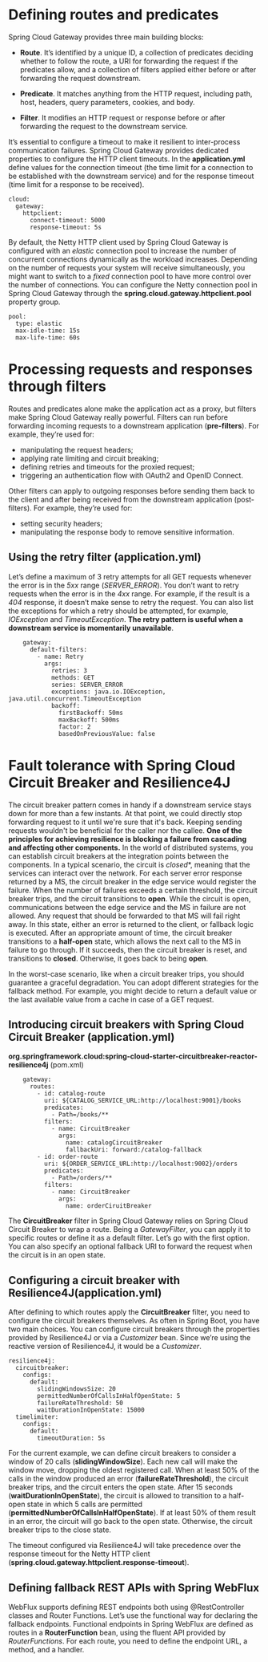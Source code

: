 # Defining routes and predicates
Spring Cloud Gateway provides three main building blocks:
* **Route**. It’s identified by a unique ID, a collection of predicates deciding whether to follow the route, a URI for forwarding the request if the predicates allow, and a
collection of filters applied either before or after forwarding the request downstream.

* **Predicate**. It matches anything from the HTTP request, including path, host, headers, query parameters, cookies, and body.

* **Filter**. It modifies an HTTP request or response before or after forwarding the request to the downstream service.

It’s essential to configure a timeout to make it resilient to inter-process communication failures. Spring Cloud Gateway provides dedicated properties to configure the
HTTP client timeouts.
In the **application.yml** define values for the connection timeout (the time limit for a connection to be established with the downstream service) and for
the response timeout (time limit for a response to be received).
```
cloud:
  gateway:
    httpclient:             
      connect-timeout: 5000
      response-timeout: 5s
```
By default, the Netty HTTP client used by Spring Cloud Gateway is configured with an *elastic* connection pool to increase the number of concurrent connections dynamically as the workload
increases. Depending on the number of requests your system will receive simultaneously, you might want to switch to a *fixed* connection pool to have more control over the number of
connections. You can configure the Netty connection pool in Spring Cloud Gateway through the **spring.cloud.gateway.httpclient.pool** property group.
```
pool:
  type: elastic
  max-idle-time: 15s 
  max-life-time: 60s
```

# Processing requests and responses through filters
Routes and predicates alone make the application act as a proxy, but filters make Spring Cloud Gateway really powerful. Filters can run before forwarding incoming requests to a downstream
application (**pre-filters**). For example, they’re used for:
* manipulating the request headers;
* applying rate limiting and circuit breaking;
* defining retries and timeouts for the proxied request;
* triggering an authentication flow with OAuth2 and OpenID Connect.

Other filters can apply to outgoing responses before sending them back to the client and after being received from the downstream application (post-filters). For example, they’re used for:
* setting security headers;
* manipulating the response body to remove sensitive information.

## Using the retry filter (application.yml)
Let’s define a maximum of 3 retry attempts for all GET requests whenever the error is in the *5xx* range (*SERVER_ERROR*). You don’t want to retry requests when the error is in the *4xx* range. For
example, if the result is a *404* response, it doesn’t make sense to retry the request. You can also list the exceptions for which a retry should be attempted, for example, *IOException* and
*TimeoutException*.
**The retry pattern is useful when a downstream service is momentarily unavailable**.
```
    gateway:
      default-filters:
        - name: Retry
          args:
            retries: 3
            methods: GET
            series: SERVER_ERROR
            exceptions: java.io.IOException, java.util.concurrent.TimeoutException
            backoff:
              firstBackoff: 50ms
              maxBackoff: 500ms
              factor: 2
              basedOnPreviousValue: false
```
# Fault tolerance with Spring Cloud Circuit Breaker and Resilience4J
The circuit breaker pattern comes in handy if a downstream service stays down for more than a few instants. At that point, we could directly stop forwarding
request to it until we're sure that it's back. Keeping sending requests wouldn't be beneficial for the caller nor the callee.
**One of the principles for achieving resilience is blocking a failure from cascading and affecting other components.**
In the world of distributed systems, you can establish circuit breakers at the integration points between the components.
In a typical scenario, the circuit is *closed**, meaning that the services can interact over the network. For each server error response returned by a MS, the circuit breaker in the edge service would register the
failure. When the number of failures exceeds a certain threshold, the circuit breaker trips, and the circuit transitions to **open**.
While the circuit is open, communications between the edge service and the MS in failure are not allowed. Any request that should be forwarded to that MS will fail right away.
In this state, either an error is returned to the client, or fallback logic is executed. After an appropriate amount of time, the circuit breaker transitions to a **half-open** state, which allows the next call to
the MS in failure to go through. If it succeeds, then the circuit breaker is reset, and transitions to **closed**. Otherwise, it goes back to being **open**.

In the worst-case scenario, like when a circuit breaker trips, you should guarantee a graceful degradation. You can adopt different strategies for the fallback method. For
example, you might decide to return a default value or the last available value from a cache in case of a GET request.

## Introducing circuit breakers with Spring Cloud Circuit Breaker (application.yml)
**org.springframework.cloud:spring-cloud-starter-circuitbreaker-reactor-resilience4j** (pom.xml)
```
    gateway:
      routes:
        - id: catalog-route
          uri: ${CATALOG_SERVICE_URL:http://localhost:9001}/books
          predicates:
            - Path=/books/**
          filters:
            - name: CircuitBreaker
              args:
                name: catalogCircuitBreaker
                fallbackUri: forward:/catalog-fallback
        - id: order-route
          uri: ${ORDER_SERVICE_URL:http://localhost:9002}/orders
          predicates:
            - Path=/orders/**
          filters:
            - name: CircuitBreaker
              args:
                name: orderCiruitBreaker
```
The **CircuitBreaker** filter in Spring Cloud Gateway relies on Spring Cloud Circuit Breaker to wrap a route. Being a *GatewayFilter*, you can apply it to specific routes or define it as a default
filter. Let’s go with the first option. You can also specify an optional fallback URI to forward the request when the circuit is in an open state.

## Configuring a circuit breaker with Resilience4J(application.yml)
After defining to which routes apply the **CircuitBreaker** filter, you need to configure the circuit breakers themselves. As often in Spring Boot, you have two main choices. You can
configure circuit breakers through the properties provided by Resilience4J or via a *Customizer* bean. 
Since we’re using the reactive version of Resilience4J, it would be a *Customizer<ReactiveResilience4JCircuitBreakerFactory>*.
```
resilience4j:
  circuitbreaker:
    configs:
      default:
        slidingWindowsSize: 20
        permittedNumberOfCallsInHalfOpenState: 5
        failureRateThreshold: 50
        waitDurationInOpenState: 15000
  timelimiter:
    configs:
      default:
        timeoutDuration: 5s
```
For the current example, we can define circuit breakers to consider a window of 20 calls (**slidingWindowSize**). Each new call will make the window move, dropping the oldest
registered call. When at least 50% of the calls in the window produced an error (**failureRateThreshold**), the circuit breaker trips, and the circuit enters the open state. After 15
seconds (**waitDurationInOpenState**), the circuit is allowed to transition to a half-open state in which 5 calls are permitted (**permittedNumberOfCallsInHalfOpenState**). If at least 50% of
them result in an error, the circuit will go back to the open state. Otherwise, the circuit breaker trips to the close state.

The timeout configured via Resilience4J will take precedence over the response timeout for the Netty HTTP client (**spring.cloud.gateway.httpclient.response-timeout**).

## Defining fallback REST APIs with Spring WebFlux
WebFlux supports defining REST endpoints both using @RestController classes and Router Functions. Let’s use the functional way for declaring the
fallback endpoints.
Functional endpoints in Spring WebFlux are defined as routes in a **RouterFunction<ServerResponse>** bean, using the fluent API provided by *RouterFunctions*. 
For each route, you need to define the endpoint URL, a method, and a handler.